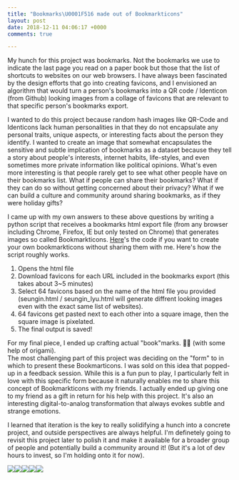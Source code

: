 ```yaml
---
title: "Bookmarks\U0001F516 made out of Bookmarkticons"
layout: post
date: 2018-12-11 04:06:17 +0000
comments: true

---
```

My hunch for this project was bookmarks. Not the bookmarks we use to indicate the last page you read on a paper book but those that the list of shortcuts to websites on our web browsers. I have always been fascinated by the design efforts that go into creating favicons, and I envisioned an algorithm that would turn a person's bookmarks into a QR code / Identicon (from Github) looking images from a collage of favicons that are relevant to that specific person's bookmarks export. 

I wanted to do this project because random hash images like QR-Code and Identicons lack human personalities in that they do not encapsulate any personal traits, unique aspects, or interesting facts about the person they identify. I wanted to create an image that somewhat encapsulates the sensitive and subtle implication of bookmarks as a dataset because they tell a story about people's interests, internet habits, life-styles, and even sometimes more private information like political opinions. What's even more interesting is that people rarely get to see what other people have on their bookmarks list. What if people can share their bookmarks? What if they can do so without getting concerned about their privacy? What if we can build a culture and community around sharing bookmarks, as if they were holiday gifts?

I came up with my own answers to these above questions by writing a python script that receives a bookmarks html export file (from any browser including Chrome, Firefox, IE but only tested on Chrome) that generates images so called Bookmarkticons. [Here](https://github.com/SeunginLyu/Bookmarkticon)'s the code if you want to create your own bookmarkticons without sharing them with me. Here's how the script roughly works. 

1. Opens the html file
2. Download favicons for each URL included in the bookmarks export (this takes about 3\~5 minutes)
3. Select 64 favicons based on the name of the html file you provided  (seungin.html / seungin_lyu.html will generate diffrent looking images even with the exact same list of websites).
4. 64 favicons get pasted next to each other into a square image, then the square image is pixelated.
5. The final output is saved!

For my final piece, I ended up crafting actual "book"marks. 🔖🔖 (with some help of origami).  
The most challenging part of this project was deciding on the "form" to in which to present these Bookmarticons. I was sold on this idea that popped-up in a feedback session. While this is a fun pun to play, I particularly felt in love with this specific form because it naturally enables me to share this concept of Bookmarkticons with my friends. I actually ended up giving one to my friend as a gift in return for his help with this project. It's also an interesting digital-to-analog transformation that always evokes subtle and strange emotions.

I learned that iteration is the key to really solidifying a hunch into a concrete project, and outside perspectives are always helpful. I'm definetely going to revisit this project later to polish it and make it available for a broader group of people and potentially build a community around it! (But it's a lot of dev hours to invest, so I'm holding onto it for now).

![](/uploads/IMG_3734.png)![](/uploads/IMG_3736.png)![](/uploads/IMG_3738.png)![](/uploads/IMG_3739.png)![](/uploads/IMG_3742.png)